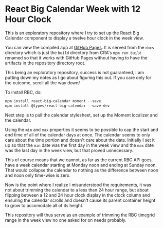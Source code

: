 # React Big Calendar Week with 12 Hour Clock

This is an exploratory repository where I try to set up the React Big Calendar
component to display a twelve hour clock in the week view.

You can view the compiled app at [GitHub Pages](https://tomashubelbauer.github.io/rbc-week-am-pm-clock).
It is served from the `docs` directory which is just the `build` directory from
CRA's `npm run build` renamed so that it works with GitHub Pages without having
to have the artifacts in the repository directory root.

This being an exploratory repository, success is not guaranteed, I am putting
down my notes as I go about figuring this out. If you care only for the outcome,
scroll all the way down/

To install RBC, do:

```powershell
npm install react-big-calendar moment --save
npm install @types/react-big-calendar --save-dev
```

Next step is to pull the calendar stylesheet, set up the Moment localizer and 
the calendar.

Using the `min` and `max` properties it seems to be possible to cap the start
and end time of all of the calendar days at once. The calendar seems to only
care about the time portion and doesn't care about the date. Initially I set it
up so that the `min` date was the first day in the week view and the `max` date
was the last day in the week view, but that proved unnecessary.

This of course means that we cannot, as far as the current RBC API goes, have a
week calendar starting at Monday noon and ending at Sunday noon. That would
collapse the calendar to nothing as the difference between noon and noon only
time-wise is zero.

Now is the point where I realize I misunderstood the requirements, it was not
about trimming the calendar to a less than 24 hour range, but about flipping
between a 12 and 24 hour clock display in the clock column and ensuring the
calendar scrolls and doesn't cause its parent container height to grow to
accomodate all of its height.

This repository will thus serve as an example of trimming the RBC timegrid range
in the week view no one asked for on needs probably.
